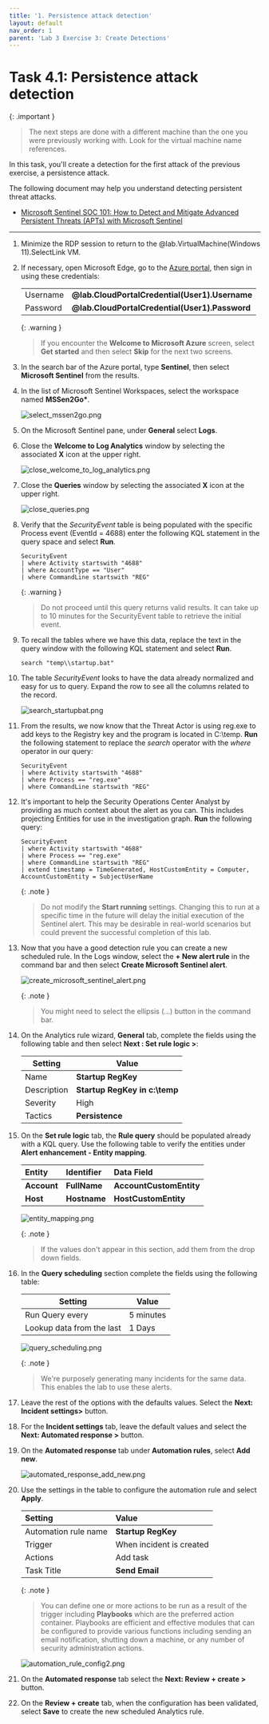 ```yaml
---
title: '1. Persistence attack detection'
layout: default
nav_order: 1
parent: 'Lab 3 Exercise 3: Create Detections'
---
```


# Task 4.1: Persistence attack detection

{: .important }
> The next steps are done with a different machine than the one you were previously working with. Look for the virtual machine name references.

In this task, you'll create a detection for the first attack of the previous exercise, a persistence attack.

The following document may help you understand detecting persistent threat attacks.

- [Microsoft Sentinel SOC 101: How to Detect and Mitigate Advanced Persistent Threats (APTs) with Microsoft Sentinel](https://rodtrent.substack.com/p/microsoft-sentinel-soc-101-how-to-07c)

---

1.  Minimize the RDP session to return to the @lab.VirtualMachine(Windows 11).SelectLink VM.

1.  If necessary, open Microsoft Edge, go to the [Azure portal](https://portal.azure.com), then sign in using these credentials:

    | | |
    |:--|:--|
    | Username | **@lab.CloudPortalCredential(User1).Username** |
    | Password | **@lab.CloudPortalCredential(User1).Password** |

    {: .warning }
    > If you encounter the **Welcome to Microsoft Azure** screen, select **Get started** and then select **Skip** for the next two screens.

1.  In the search bar of the Azure portal, type **Sentinel**, then select **Microsoft Sentinel** from the results.

1.  In the list of Microsoft Sentinel Workspaces, select the workspace named **MSSen2Go\***.

    ![select_mssen2go.png](../media/select_mssen2go.png)

1.  On the Microsoft Sentinel pane, under **General** select **Logs**.

1.  Close the **Welcome to Log Analytics** window by selecting the associated **X** icon at the upper right.

    ![close_welcome_to_log_analytics.png](../media/close_welcome_to_log_analytics.png)

1.  Close the **Queries** window by selecting the associated **X** icon at the upper right.

    ![close_queries.png](../media/close_queries.png)

1.  Verify that the *SecurityEvent* table is being populated with the specific Process event (EventId = 4688) enter the following KQL statement in the query space and select **Run**.

    ```KQL
    SecurityEvent
    | where Activity startswith "4688"
    | where AccountType == "User"
    | where CommandLine startswith "REG"
    ```

    {: .warning }
    > Do not proceed until this query returns valid results. It can take up to 10 minutes for the SecurityEvent table to retrieve the initial event.

1.  To recall the tables where we have this data, replace the text in the query window with the following  KQL statement and select **Run**.

    ```KQL
    search "temp\\startup.bat"
    ```

1.  The table *SecurityEvent* looks to have the data already normalized and easy for us to query. Expand the row to see all the columns related to the record.

    ![search_startupbat.png](../media/search_startupbat.png)

1.  From the results, we now know that the Threat Actor is using reg.exe to add keys to the Registry key and the program is located in C:\temp. **Run** the following statement to replace the *search* operator with the *where* operator in our query:

    ```KQL
    SecurityEvent 
    | where Activity startswith "4688" 
    | where Process == "reg.exe" 
    | where CommandLine startswith "REG" 
    ```

1.  It's important to help the Security Operations Center Analyst by providing as much context about the alert as you can. This includes projecting Entities for use in the investigation graph. **Run** the following query:

    ```KQL
    SecurityEvent 
    | where Activity startswith "4688" 
    | where Process == "reg.exe" 
    | where CommandLine startswith "REG" 
    | extend timestamp = TimeGenerated, HostCustomEntity = Computer, AccountCustomEntity = SubjectUserName
    ```

    {: .note }
    > Do not modify the **Start running** settings. Changing this to run at a specific time in the future will delay the initial execution of the Sentinel alert. This may be desirable in real-world scenarios but could prevent the successful completion of this lab.

1.  Now that you have a good detection rule you can create a new scheduled rule. In the Logs window, select the **+ New alert rule** in the command bar and then select **Create Microsoft Sentinel alert**.

    ![create_microsoft_sentinel_alert.png](../media/create_microsoft_sentinel_alert.png)

    {: .note }
    > You might need to select the ellipsis (...) button in the command bar.

1.  On the Analytics rule wizard, **General** tab, complete the fields using the following table and then select **Next : Set rule logic >**:

    |Setting|Value|
    |---|---|
    |Name|**Startup RegKey**|
    |Description|**Startup RegKey in c:\temp**|
    |Severity|High|
    |Tactics|**Persistence**|

1.  On the **Set rule logic** tab, the **Rule query** should be populated already with a KQL query. Use the following table to verify the entities under **Alert enhancement - Entity mapping**.

    |Entity|Identifier|Data Field|
    |:----|:----|:----|
    |**Account**|**FullName**|**AccountCustomEntity**|
    |**Host**|**Hostname**|**HostCustomEntity**|

    ![entity_mapping.png](../media/entity_mapping.png)

    {: .note }
    > If the values don't appear in this section, add them from the drop down fields.

1.  In the **Query scheduling** section complete the fields using the following table:

    |Setting|Value|
    |---|---|
    |Run Query every|5 minutes|
    |Lookup data from the last|1 Days|

    ![query_scheduling.png](../media/query_scheduling.png)

    {: .note }
    > We're purposely generating many incidents for the same data. This enables the lab to use these alerts.

1.  Leave the rest of the options with the defaults values. Select the **Next: Incident settings>** button.

1.  For the **Incident settings** tab, leave the default values and select the **Next: Automated response >** button.

1.  On the **Automated response** tab under **Automation rules**, select **Add new**.

    ![automated_response_add_new.png](../media/automated_response_add_new.png)

1.  Use the settings in the table to configure the automation rule and select **Apply**.

    |Setting|Value|
    |:----|:----|
    |Automation rule name|**Startup RegKey**|
    |Trigger|When incident is created|
    |Actions|Add task|
    |Task Title|**Send Email**|

    {: .note }
    > You can define one or more actions to be run as a result of the trigger including **Playbooks** which are the preferred action container. Playbooks are efficient and effective modules that can be configured to provide various functions including sending an email notification, shutting down a machine, or any number of security administration actions. 

    ![automation_rule_config2.png](../media/automation_rule_config2.png)

1.  On the **Automated response** tab select the **Next: Review + create >** button.
  
1.  On the **Review + create** tab, when the configuration has been validated, select **Save** to create the new scheduled Analytics rule.
